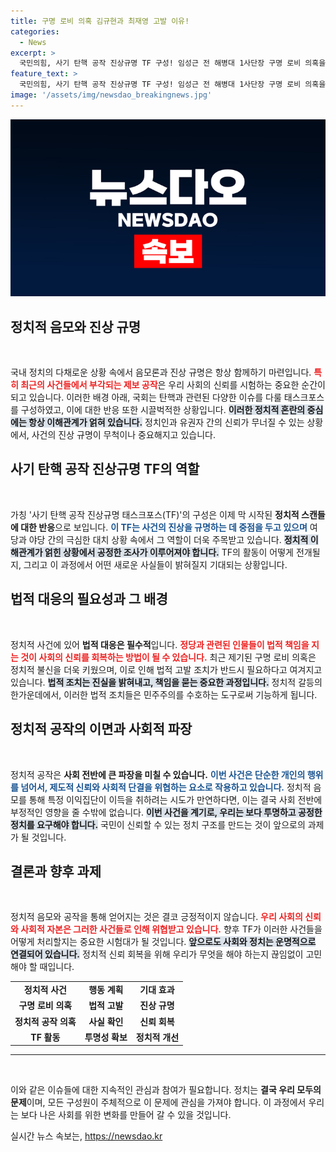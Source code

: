 ```yaml
---
title: 구명 로비 의혹 김규현과 최재영 고발 이유!
categories:
  - News
excerpt: >
  국민의힘, 사기 탄핵 공작 진상규명 TF 구성! 임성근 전 해병대 1사단장 구명 로비 의혹을 둘러싼 정치 공작 논란이 불거졌다. 법적 대응을 예고하며 민주당의 행보를 강하게 비판하는 가운데, 진실은 과연 어디에? 클릭해 자세히 알아보세요!
feature_text: >
  국민의힘, 사기 탄핵 공작 진상규명 TF 구성! 임성근 전 해병대 1사단장 구명 로비 의혹을 둘러싼 정치 공작 논란이 불거졌다. 법적 대응을 예고하며 민주당의 행보를 강하게 비판하는 가운데, 진실은 과연 어디에? 클릭해 자세히 알아보세요!
image: '/assets/img/newsdao_breakingnews.jpg'
---
```


<p><img src="/assets/img/newsdao_breakingnews.jpg" alt="pcversion 속보" /></p>

<h2 data-ke-size="size26">정치적 음모와 진상 규명</h2>  

<p data-ke-size="size16">&nbsp;</p>  

<p>국내 정치의 다채로운 상황 속에서 음모론과 진상 규명은 항상 함께하기 마련입니다. <b><span style="color: #ee2323;">특히 최근의 사건들에서 부각되는 제보 공작</span></b>은 우리 사회의 신뢰를 시험하는 중요한 순간이 되고 있습니다. 이러한 배경 아래, 국회는 탄핵과 관련된 다양한 이슈를 다룰 태스크포스를 구성하였고, 이에 대한 반응 또한 시끌벅적한 상황입니다. <b><span style="background-color: #21538527;">이러한 정치적 혼란의 중심에는 항상 이해관계가 얽혀 있습니다.</span></b> 정치인과 유권자 간의 신뢰가 무너질 수 있는 상황에서, 사건의 진상 규명이 무척이나 중요해지고 있습니다. </p>

<h2 data-ke-size="size26">사기 탄핵 공작 진상규명 TF의 역할</h2>  

<p data-ke-size="size16">&nbsp;</p>  

<p>가칭 '사기 탄핵 공작 진상규명 태스크포스(TF)'의 구성은 이제 막 시작된 <strong>정치적 스캔들에 대한 반응</strong>으로 보입니다. <b><span style="color: #1a5490;">이 TF는 사건의 진상을 규명하는 데 중점을 두고 있으며</span></b> 여당과 야당 간의 극심한 대치 상황 속에서 그 역할이 더욱 주목받고 있습니다. <b><span style="background-color: #21538527;">정치적 이해관계가 얽힌 상황에서 공정한 조사가 이루어져야 합니다.</span></b> TF의 활동이 어떻게 전개될지, 그리고 이 과정에서 어떤 새로운 사실들이 밝혀질지 기대되는 상황입니다. </p>

<h2 data-ke-size="size26">법적 대응의 필요성과 그 배경</h2>  

<p data-ke-size="size16">&nbsp;</p>  

<p>정치적 사건에 있어 <strong>법적 대응은 필수적</strong>입니다. <b><span style="color: #ee2323;">정당과 관련된 인물들이 법적 책임을 지는 것이 사회의 신뢰를 회복하는 방법이 될 수 있습니다.</span></b> 최근 제기된 구명 로비 의혹은 정치적 불신을 더욱 키웠으며, 이로 인해 법적 고발 조치가 반드시 필요하다고 여겨지고 있습니다. <b><span style="background-color: #21538527;">법적 조치는 진실을 밝혀내고, 책임을 묻는 중요한 과정입니다.</span></b> 정치적 갈등의 한가운데에서, 이러한 법적 조치들은 민주주의를 수호하는 도구로써 기능하게 됩니다.</p>

<h2 data-ke-size="size26">정치적 공작의 이면과 사회적 파장</h2>  

<p data-ke-size="size16">&nbsp;</p>  

<p>정치적 공작은 <strong>사회 전반에 큰 파장을 미칠 수 있습니다.</strong> <b><span style="color: #1a5490;">이번 사건은 단순한 개인의 행위를 넘어서, 제도적 신뢰와 사회적 단결을 위협하는 요소로 작용하고 있습니다.</span></b> 정치적 음모를 통해 특정 이익집단이 이득을 취하려는 시도가 만연하다면, 이는 결국 사회 전반에 부정적인 영향을 줄 수밖에 없습니다. <b><span style="background-color: #21538527;">이번 사건을 계기로, 우리는 보다 투명하고 공정한 정치를 요구해야 합니다.</span></b> 국민이 신뢰할 수 있는 정치 구조를 만드는 것이 앞으로의 과제가 될 것입니다.</p>

<h2 data-ke-size="size26">결론과 향후 과제</h2>  

<p data-ke-size="size16">&nbsp;</p>  

<p>정치적 음모와 공작을 통해 얻어지는 것은 결코 긍정적이지 않습니다. <b><span style="color: #ee2323;">우리 사회의 신뢰와 사회적 자본은 그러한 사건들로 인해 위협받고 있습니다.</span></b> 향후 TF가 이러한 사건들을 어떻게 처리할지는 중요한 시험대가 될 것입니다. <b><span style="background-color: #21538527;">앞으로도 사회와 정치는 운명적으로 연결되어 있습니다.</span></b> 정치적 신뢰 회복을 위해 우리가 무엇을 해야 하는지 끊임없이 고민해야 할 때입니다. </p>

<table style="width: 100%; border-collapse: collapse;">
<tr>
<td style="text-align: center; height: 17px;"><b>정치적 사건</b></td>
<td style="text-align: center; height: 17px;"><b>행동 계획</b></td>
<td style="text-align: center; height: 17px;"><b>기대 효과</b></td>
</tr>
<tr>
<td style="text-align: center; height: 17px;"><b>구명 로비 의혹</b></td>
<td style="text-align: center; height: 17px;"><b>법적 고발</b></td>
<td style="text-align: center; height: 17px;"><b>진상 규명</b></td>
</tr>
<tr>
<td style="text-align: center; height: 17px;"><b>정치적 공작 의혹</b></td>
<td style="text-align: center; height: 17px;"><b>사실 확인</b></td>
<td style="text-align: center; height: 17px;"><b>신뢰 회복</b></td>
</tr>
<tr>
<td style="text-align: center; height: 17px;"><b>TF 활동</b></td>
<td style="text-align: center; height: 17px;"><b>투명성 확보</b></td>
<td style="text-align: center; height: 17px;"><b>정치적 개선</b></td>
</tr>
</table>

<hr />  

<p data-ke-size="size16">&nbsp;</p>  

<p>이와 같은 이슈들에 대한 지속적인 관심과 참여가 필요합니다. 정치는 <strong>결국 우리 모두의 문제</strong>이며, 모든 구성원이 주체적으로 이 문제에 관심을 가져야 합니다. 이 과정에서 우리는 보다 나은 사회를 위한 변화를 만들어 갈 수 있을 것입니다.</p>
실시간 뉴스 속보는, <a href="https://newsdao.kr" rel="dofollow">https://newsdao.kr</a>


